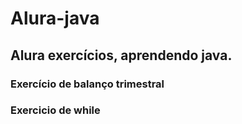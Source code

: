 ﻿# Alura-java

## Alura exercícios, aprendendo java.

### Exercício de balanço trimestral

### Exercicio de while